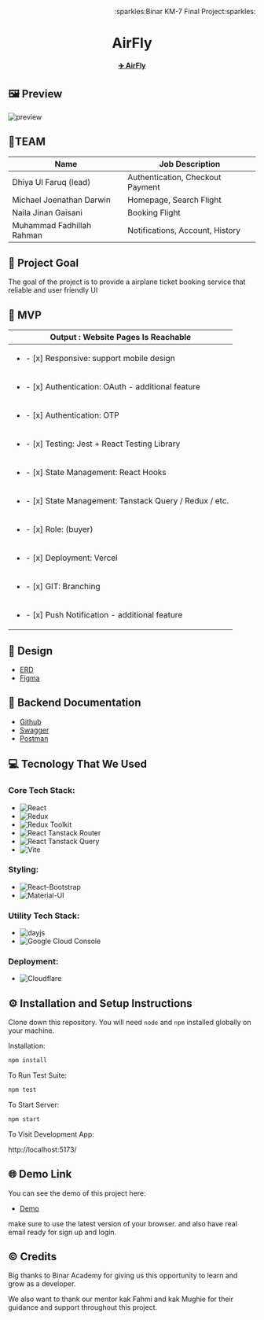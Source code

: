 

<p align="right">:sparkles:Binar KM-7 Final Project:sparkles:</p>
<h1 align="center">AirFly </h1>
<p align="center">
<strong><a href="https://github.com/TIM1-FSW-BE-BINAR/Frontend">✈️ AirFly</a></strong>
</p>


## 🖼️ Preview
<img src=".svg" alt="preview"> 

## 👥TEAM

| Name    | Job Description                    |
| ------- | ---------------------------------- |
| Dhiya Ul Faruq (lead)        | Authentication,  Checkout Payment|
| Michael Joenathan Darwin     |Homepage, Search Flight           |
| Naila Jinan Gaisani          |  Booking Flight                  |
| Muhammad Fadhillah Rahman    | Notifications, Account,  History |


## 🎯 Project Goal
The goal of the project is to provide a airplane ticket booking service that reliable and user friendly UI


## 🚩 MVP
|  Output :  Website Pages Is Reachable   |
| ----------- | 
| <ul><li>- [x] Responsive:  support mobile design </li>
| <ul><li>- [x] Authentication: OAuth - additional feature </li>
| <ul><li>- [x] Authentication: OTP </li>
| <ul><li>- [x] Testing: Jest + React Testing Library</li>
| <ul><li>- [x] State Management: React Hooks</li>
| <ul><li>- [x] State Management: Tanstack Query / Redux / etc.</li>
| <ul><li>- [x] Role: (buyer)</li>
| <ul><li>- [x] Deployment: Vercel</li>
| <ul><li>- [x] GIT: Branching</li>
| <ul><li>- [x] Push Notification - additional feature</li>


## 🎨 Design
* [ERD](https://drive.google.com/file/d/17--TosUaJSBPuBaClYCn-sofPzey8iG7/view)
* [Figma](https://www.figma.com/design/QEukzc5sO7zviEB1He2RO7/%5BFlight-Ticketing%5D-Final-Project---UI-Design-Website?node-id=0-1&t=RCvyWg1SiuJsZYP9-0)
  
## 📑 Backend Documentation
* [Github](https://github.com/TIM1-FSW-BE-BINAR/Backend/)
* [Swagger](https://binar.azumidev.web.id/api/v1/api-docs/)
* [Postman](https://documenter.getpostman.com/view/22814931/2sAYBUCrsH#intro)

## 💻 Tecnology That We Used

### Core Tech Stack:
- ![React](https://img.shields.io/badge/-React-61DAFB?logo=react&logoColor=white&style=for-the-badge) 
- ![Redux](https://img.shields.io/badge/-Redux-764ABC?logo=redux&logoColor=white&style=for-the-badge) 
- ![Redux Toolkit](https://img.shields.io/badge/-Redux%20Toolkit-764ABC?logo=redux&logoColor=white&style=for-the-badge)
- ![React Tanstack Router](https://img.shields.io/badge/-React%20Tanstack%20Router-0078D4?logo=react&logoColor=white&style=for-the-badge) 
- ![React Tanstack Query](https://img.shields.io/badge/-React%20Tanstack%20Query-FF4154?logo=react&logoColor=white&style=for-the-badge)
- ![Vite](https://img.shields.io/badge/-Vite-646CFF?logo=vite&logoColor=white&style=for-the-badge) 

### Styling:
- ![React-Bootstrap](https://img.shields.io/badge/-React%20Bootstrap-563D7C?logo=bootstrap&logoColor=white&style=for-the-badge) 
- ![Material-UI](https://img.shields.io/badge/-Material%20UI-0081CB?logo=mui&logoColor=white&style=for-the-badge) 

### Utility Tech Stack:
- ![dayjs](https://img.shields.io/badge/-dayjs-FF5F6D?logo=javascript&logoColor=white&style=for-the-badge) 
- ![Google Cloud Console](https://img.shields.io/badge/-Google%20Cloud-4285F4?logo=google-cloud&logoColor=white&style=for-the-badge)
### Deployment:
- ![Cloudflare](https://img.shields.io/badge/-Cloudflare-F38020?logo=cloudflare&logoColor=white&style=for-the-badge) 


## ⚙️ Installation and Setup Instructions 

Clone down this repository. You will need `node` and `npm` installed globally on your machine.  

Installation:

```bash
npm install
```  

To Run Test Suite:  

```bash
npm test
```  

To Start Server:

```bash
npm start
```  

To Visit Development App:

http://localhost:5173/

## 🌐 Demo Link

You can see the demo of this project here:

* [Demo](https://frontend-6z4.pages.dev/)


make sure to use the latest version of your browser. and also have real email ready for sign up and login.



## ©️ Credits

Big thanks to Binar Academy for giving us this opportunity to learn and grow as a developer.

We also want to thank our mentor kak Fahmi and kak Mughie for their guidance and support throughout this project.
